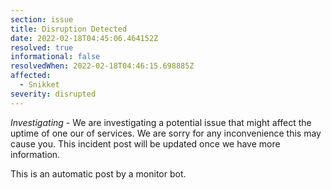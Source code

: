```yaml
---
section: issue
title: Disruption Detected
date: 2022-02-18T04:45:06.464152Z
resolved: true
informational: false
resolvedWhen: 2022-02-18T04:46:15.698885Z
affected:
  - Snikket
severity: disrupted
---
```

*Investigating* - We are investigating a potential issue that might affect the uptime of one our of services. We are sorry for any inconvenience this may cause you. This incident post will be updated once we have more information.

This is an automatic post by a monitor bot.
        
